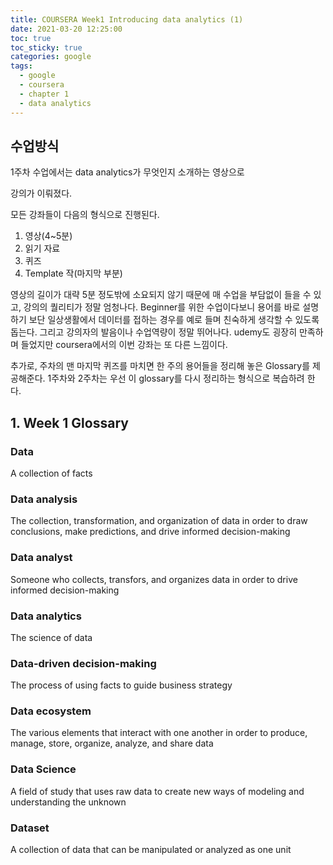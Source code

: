 ```yaml
---
title: COURSERA Week1 Introducing data analytics (1)
date: 2021-03-20 12:25:00
toc: true
toc_sticky: true
categories: google
tags:
  - google
  - coursera
  - chapter 1
  - data analytics
---
```



## 수업방식

1주차 수업에서는 data analytics가 무엇인지 소개하는 영상으로

강의가 이뤄졌다.

모든 강좌들이 다음의 형식으로 진행된다.

1. 영상(4~5분)
2. 읽기 자료
3. 퀴즈
4. Template 작(마지막 부분)

영상의 길이가 대략 5분 정도밖에 소요되지 않기 때문에 매 수업을
부담없이 들을 수 있고, 강의의 퀄리티가 정말 엄청나다.
Beginner를 위한 수업이다보니 용어를 바로 설명하기 보단
일상생활에서 데이터를 접하는 경우를 예로 들며 친숙하게 생각할 수 있도록 돕는다. 그리고 강의자의 발음이나 수업역량이 정말 뛰어나다.
udemy도 굉장히 만족하며 들었지만 coursera에서의 이번 강좌는
또 다른 느낌이다.

추가로, 주차의 맨 마지막 퀴즈를 마치면 한 주의 용어들을 정리해 놓은 Glossary를 제공해준다.
1주차와 2주차는 우선 이 glossary를 다시
정리하는 형식으로 복습하려 한다.

## 1. Week 1 Glossary

### Data
A collection of facts

### Data analysis
The collection, transformation, and organization of data in order to draw conclusions, make predictions, and drive informed decision-making

### Data analyst
Someone who collects, transfors, and organizes data in order to drive informed decision-making

### Data analytics
The science of data

### Data-driven decision-making
The process of using facts to guide business strategy

### Data ecosystem
The various elements that interact with one another in order to produce, manage, store, organize, analyze, and share data

### Data Science
A field of study that uses raw data to create new ways of modeling and understanding the unknown

### Dataset
A collection of data that can be manipulated or analyzed as one unit
